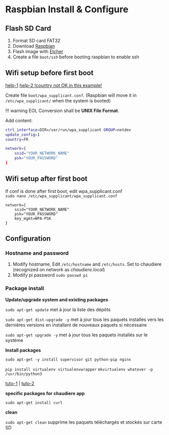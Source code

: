 # Raspbian Install & Configure

## Flash SD Card
1. Format SD card FAT32
2. Download [Raspbian](https://www.raspberrypi.org/downloads/raspbian/)
3. Flash image with [Etcher](https://www.balena.io/etcher/)
4. Create a file `boot/ssh` before booting raspbian to enable ssh

## Wifi setup before first boot
[help-1](https://www.raspberrypi.org/documentation/configuration/wireless/wireless-cli.md)
[help-2 !country not OK in this example!](https://howchoo.com/g/ndy1zte2yjn/how-to-set-up-wifi-on-your-raspberry-pi-without-ethernet)

Create file `boot/wpa_supplicant.conf`. (Raspbian will move it in `/etc/wpa_supplicant/` when the system is booted)

!!! warning
    EOL Conversion shall be **UNIX File Format**.

Add content:
``` bash
ctrl_interface=DIR=/var/run/wpa_supplicant GROUP=netdev
update_config=1
country=FR

network={
    ssid="YOUR_NETWORK_NAME"
    psk="YOUR_PASSWORD"
}
```

## Wifi setup after first boot
If conf is done after first boot, edit wpa_supplicant.conf  
`sudo nano /etc/wpa_supplicant/wpa_supplicant.conf`
```shell
network={
    ssid="YOUR_NETWORK_NAME"
    psk="YOUR_PASSWORD"
    key_mgmt=WPA-PSK
}
```

## Configuration
### Hostname and password
1.  Modify hostname, Edit `/etc/hostname` and `/etc/hosts`. Set to chaudiere (recognized on network as *chaudiere.local*)
2.  Modify pi password `sudo passwd pi`
 
### Package install
**Update/upgrade system and existing packages**

`sudo apt-get update` met à jour la liste des dépôts

`sudo apt-get dist-upgrade -y` met à jour tous les paquets installés vers les dernières versions en installant de nouveaux paquets si nécessaire

`sudo apt-get upgrade -y` met à jour tous les paquets installés sur le système

**Install packages**

`sudo apt-get -y install supervisor git python-pip nginx`

`pip install virtualenv virtualenvwrapper`
`mkvirtualenv whatever -p /usr/bin/python3`

[tuto-1](https://virtualenvwrapper.readthedocs.io/en/latest/install.html)
 | [tuto-2](https://medium.com/@ronm333/virtual-environments-on-the-raspberry-pi-ead158a72cd5)

**specific packages for chaudiere app**

`sudo apt-get install curl`

**clean**

`sudo apt-get clean` supprime les paquets téléchargés et stockés sur carte SD


